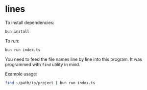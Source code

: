 # lines

To install dependencies:

```bash
bun install
```

To run:

```bash
bun run index.ts
```

You need to feed the file names line by line into this program. It was programmed with `find` utility in mind.

Example usage:

```bash
find ~/path/to/project | bun run index.ts
```
